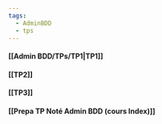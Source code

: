 ```yaml
---
tags:
  - AdminBDD
  - tps
---
```


#### [[Admin BDD/TPs/TP1|TP1]]
#### [[TP2]]
#### [[TP3]]
#### [[Prepa TP Noté Admin BDD (cours Index)]]
